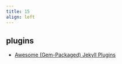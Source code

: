 ```yaml
---
title: 15
align: left
---
```

<section>
	<h2>plugins</h2>
	<ul>
		<li><a href="https://github.com/planetjekyll/awesome-jekyll-plugins">Awesome (Gem-Packaged) Jekyll Plugins</a></li>
	</ul>
</section>